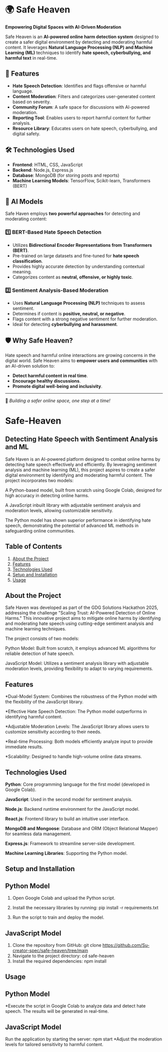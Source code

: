 # 🌍 Safe Heaven
**Empowering Digital Spaces with AI-Driven Moderation**

Safe Heaven is an **AI-powered online harm detection system** designed to create a safer digital environment by detecting and moderating harmful content. It leverages **Natural Language Processing (NLP) and Machine Learning (ML)** techniques to identify **hate speech, cyberbullying, and harmful text** in real-time.

## 🚀 Features
- **Hate Speech Detection**: Identifies and flags offensive or harmful language.
- **Content Moderation**: Filters and categorizes user-generated content based on severity.
- **Community Forum**: A safe space for discussions with AI-powered moderation.
- **Reporting Tool**: Enables users to report harmful content for further analysis.
- **Resource Library**: Educates users on hate speech, cyberbullying, and digital safety.

## 🛠️ Technologies Used
- **Frontend**: HTML, CSS, JavaScript
- **Backend**: Node.js, Express.js
- **Database**: MongoDB (for storing posts and reports)
- **Machine Learning Models**: TensorFlow, Scikit-learn, Transformers (BERT)

## 🤖 AI Models
Safe Haven employs **two powerful approaches** for detecting and moderating content:

### 1️⃣ BERT-Based Hate Speech Detection
- Utilizes **Bidirectional Encoder Representations from Transformers (BERT)**.
- Pre-trained on large datasets and fine-tuned for **hate speech classification**.
- Provides highly accurate detection by understanding contextual meaning.
- Categorizes content as **neutral, offensive, or highly toxic**.

### 2️⃣ Sentiment Analysis-Based Moderation
- Uses **Natural Language Processing (NLP)** techniques to assess sentiment.
- Determines if content is **positive, neutral, or negative**.
- Flags content with a strong negative sentiment for further moderation.
- Ideal for detecting **cyberbullying and harassment**.

## 🛡️ Why Safe Heaven?
Hate speech and harmful online interactions are growing concerns in the digital world. Safe Heaven aims to **empower users and communities** with an AI-driven solution to:
- **Detect harmful content in real time**.
- **Encourage healthy discussions**.
- **Promote digital well-being and inclusivity**.

---
🚀 *Building a safer online space, one step at a time!*

# Safe-Heaven
## Detecting Hate Speech with Sentiment Analysis and ML
Safe Haven is an AI-powered platform designed to combat online harms by detecting hate speech effectively and efficiently. By leveraging sentiment analysis and machine learning (ML), this project aspires to create a safer digital environment by identifying and moderating harmful content. The project incorporates two models:

A Python-based model, built from scratch using Google Colab, designed for high accuracy in detecting online harms.

A JavaScript inbuilt library with adjustable sentiment analysis and moderation levels, allowing customizable sensitivity.

The Python model has shown superior performance in identifying hate speech, demonstrating the potential of advanced ML methods in safeguarding online communities.

## Table of Contents
1. [About the Project](#about-the-project)
2. [Features](#features)
3. [Technologies Used](#technologies-used)
4. [Setup and Installation](#setup-and-installation)
5. [Usage](#usage)
## About the Project
Safe Haven was developed as part of the GDG Solutions Hackathon 2025, addressing the challenge "Scaling Trust: AI-Powered Detection of Online Harms." This innovative project aims to mitigate online harms by identifying and moderating hate speech using cutting-edge sentiment analysis and machine learning techniques.

The project consists of two models:

Python Model: Built from scratch, it employs advanced ML algorithms for reliable detection of hate speech.

JavaScript Model: Utilizes a sentiment analysis library with adjustable moderation levels, providing flexibility to adapt to varying requirements.

## Features
*Dual-Model System: Combines the robustness of the Python model with the flexibility of the JavaScript library.

*Effective Hate Speech Detection: The Python model outperforms in identifying harmful content.

*Adjustable Moderation Levels: The JavaScript library allows users to customize sensitivity according to their needs.

*Real-time Processing: Both models efficiently analyze input to provide immediate results.

*Scalability: Designed to handle high-volume online data streams.

## Technologies Used
**Python**: Core programming language for the first model (developed in Google Colab).

**JavaScript**: Used in the second model for sentiment analysis.

**Node.js**: Backend runtime environment for the JavaScript model.

**React.js**: Frontend library to build an intuitive user interface.

**MongoDB and Mongoose**: Database and ORM (Object Relational Mapper) for seamless data management.

**Express.js**: Framework to streamline server-side development.

**Machine Learning Libraries**: Supporting the Python model.

## Setup and Installation
## Python Model
1. Open Google Colab and upload the Python script.

2. Install the necessary libraries by running:
   pip install -r requirements.txt
3. Run the script to train and deploy the model.

## JavaScript Model
1. Clone the repository from GitHub:
   git clone https://github.com/Su-creator-spec/safe-heaven/tree/main
2. Navigate to the project directory:
   cd safe-heaven
3. Install the required dependencies:
   npm install


## Usage
## Python Model
*Execute the script in Google Colab to analyze data and detect hate speech. The results will be generated in real-time.
## JavaScript Model
Run the application by starting the server:
npm start
*Adjust the moderation levels for tailored sensitivity to harmful content.


